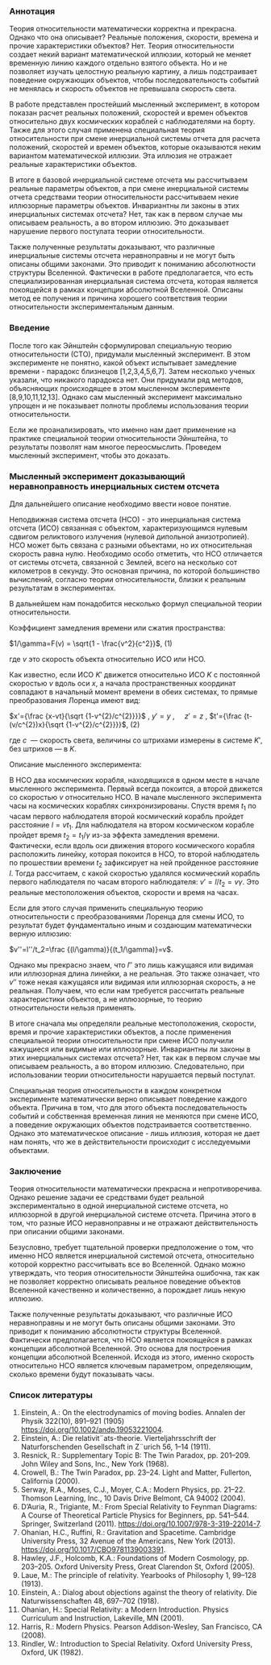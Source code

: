 ### Аннотация

Теория относительности математически корректна и прекрасна. Однако что она описывает? Реальные положения, скорости, времена и прочие характеристики объектов? Нет. Теория относительности создает некий вариант математической иллюзии, который не меняет временную линию каждого отдельно взятого объекта. Но и не позволяет изучать целостную реальную картину, а лишь подстраивает поведение окружающих объектов, чтобы последовательность событий не менялась и скорость объектов не превышала скорость света.

В работе представлен простейший мысленный эксперимент, в котором показан расчет реальных положений, скоростей и времен объектов относительно двух космических кораблей с наблюдателями на борту. Также для этого случая применена специальная теория относительности при смене инерциальной системы отчета для расчета положений, скоростей и времен объектов, которые оказываются неким вариантом математической иллюзии. Эта иллюзия не отражает реальные характеристики объектов.

В итоге в базовой инерциальной системе отсчета мы рассчитываем реальные параметры объектов, а при смене инерциальной системы отчета средствами теории относительности рассчитываем некие иллюзорные параметры объектов. Инвариантны ли законы в этих инерциальных системах отсчета? Нет, так как в первом случае мы описываем реальность, а во втором иллюзию. Это доказывает нарушение первого постулата теории относительности. 

Также полученные результаты доказывают, что различные инерциальные системы отсчета неравноправны и не могут быть описаны общими законами. Это приводит к пониманию абсолютности структуры Вселенной. Фактически в работе предполагается, что есть специализированная инерциальная система отсчета, которая является покоящейся в рамках концепции абсолютной Вселенной. Описаны метод ее получения и причина хорошего соответствия теории относительности экспериментальным данным.
### Введение

После того как Эйнштейн сформулировал специальную теорию относительности (СТО), придумали мысленный эксперимент. В этом эксперименте не понятно, какой объект испытывает замедление времени - парадокс близнецов [1,2,3,4,5,6,7]. Затем несколько ученых указали, что никакого парадокса нет. Они придумали ряд методов, объясняющих происходящее в этом мысленном эксперименте [8,9,10,11,12,13]. Однако сам мысленный эксперимент максимально упрощен и не показывает полноты проблемы использования теории относительности.

Если же проанализировать, что именно нам дает применение на практике специальной теории относительности Эйнштейна, то результаты позволят нам многое переосмыслить. Проведем мысленный эксперимент, чтобы это доказать.

### Мысленный эксперимент доказывающий неравноправность инерциальных систем отсчета 

Для дальнейшего описание необходимо ввести новое понятие. 

Неподвижная система отсчета (НСО) - это инерциальная система отсчета (ИСО) связанная с объектом, характеризующимся нулевым сдвигом реликтового излучения (нулевой дипольной анизотропией). НСО может быть связана с разными объектами, но их относительная скорость равна нулю. Необходимо особо отметить, что НСО отличается от системы отсчета, связанной с Землей, всего на несколько сот километров в секунду. Это основная причина, по которой большинство вычислений, согласно теории относительности, близки к реальным результатам в экспериментах.

В дальнейшем нам понадобится несколько формул специальной теории относительности.

Коэффициент замедления времени или сжатия пространства:

$1/\gamma=F(v) = \sqrt{1 - \frac{v^2}{c^2}}$, (1)

где $v$ это скорость объекта относительно ИСО или НСО.

Как известно, если ИСО $K'$ движется относительно ИСО $K$ с постоянной скоростью $v$ вдоль оси $x$, а начала пространственных координат совпадают в начальный момент времени в обеих системах, то прямые преобразования Лоренца имеют вид:

$x'={\frac {x-vt}{\sqrt {1-v^{2}/c^{2}}}}$ ,
$y' = y$ ,     
$z' = z$ ,
$t'={\frac {t-(v/c^{2})x}{\sqrt {1-v^{2}/c^{2}}}}$, (2)

где $c$  — скорость света, величины со штрихами измерены в системе $K'$, без штрихов — в $K$.

Описание мысленного эксперимента:

В НСО два космических корабля, находящихся в одном месте в начале мысленного эксперимента. Первый всегда покоится, а второй движется со скоростью $v$ относительно НСО. В начале мысленного эксперимента часы на космических кораблях синхронизированы. Спустя время $t_1$ по часам первого наблюдателя второй космический корабль пройдет расстояние $l=vt_1$. Для наблюдателя на втором космическом корабле пройдет время $t_2=t_1/\gamma$ из-за эффекта замедления времени. Фактически, если вдоль оси движения второго космического корабля расположить линейку, которая покоится в НСО, то второй наблюдатель по прошествии времени $t_2$ зафиксирует на ней пройденное расстояние $l$. Тогда рассчитаем, с какой скоростью удалялся космический корабль первого наблюдателя по часам второго наблюдателя: $v'=l/t_2=v\gamma$. Это реальные местоположения объектов, скорости и время на часах.  

Если для этого случая применить специальную теорию относительности с преобразованиями Лоренца для смены ИСО, то результат будет фундаментально иным и создающим математически верную иллюзию:

$v''=l''/t_2=\frac {(l/\gamma)}{(t_1/\gamma)}=v$. 

Однако мы прекрасно знаем, что $l''$ это лишь кажущаяся или видимая или иллюзорная длина линейки, а не реальная. Это также означает, что $v''$ тоже некая кажущаяся или видимая или иллюзорная скорость, а не реальная. Получаем, что если нам требуется рассчитать реальные характеристики объектов, а не иллюзорные, то теорию относительности нельзя применять.  

В итоге сначала мы определяли реальные местоположения, скорости, время и прочие характеристики объектов, а после применения специальной теории относительности при смене ИСО получили кажущиеся или видимые или иллюзорные. Инвариантны ли законы в этих инерциальных системах отсчета? Нет, так как в первом случае мы описываем реальность, а во втором иллюзию. Следовательно, при использовании теории относительности нарушается первый постулат.

Специальная теория относительности в каждом конкретном эксперименте математически верно описывает поведение каждого объекта. Причина в том, что для этого объекта последовательность событий и собственная временная линия не меняются при смене ИСО, а поведение окружающих объектов подстраивается соответственно. Однако это математическое описание - лишь иллюзия, которая не дает нам понять, что же в действительности происходит с исследуемыми объектами.

### Заключение

Теория относительности математически прекрасна и непротиворечива. Однако решение задачи ее средствами будет реальной экспериментально в одной инерциальной системе отсчета, но иллюзорной в другой инерциальной системе отсчета. Причина этого в том, что разные ИСО неравноправны и не отражают действительность при описании общими законами.

Безусловно, требует тщательной проверки предположение о том, что именно НСО является инерциальной системой отсчета, относительно которой корректно рассчитывать все во Вселенной. Однако можно утверждать, что теория относительности Эйнштейна ошибочна, так как не позволяет корректно описывать реальное поведение объектов Вселенной качественно и количественно, а порождает лишь некую иллюзию. 

Также полученные результаты доказывают, что различные ИСО неравноправны и не могут быть описаны общими законами. Это приводит к пониманию абсолютности структуры Вселенной. Фактически предполагается, что НСО является покоящейся в рамках концепции абсолютной Вселенной. Это основа для построения концепции абсолютной Вселенной. Исходя из этого, именно скорость относительно НСО является ключевым параметром, определяющим, сколько времени будут показывать часы.

### Список литературы

1. Einstein, A.: On the electrodynamics of moving bodies. Annalen der Physik 322(10), 891–921 (1905) https://doi.org/10.1002/andp.19053221004.
2. Einstein, A.: Die relativit¨ats-theorie. Vierteljahrsschrift der Naturforschenden Gesellschaft in Z¨urich 56, 1–14 (1911).
3. Resnick, R.: Supplementary Topic B: The Twin Paradox, pp. 201–209. John Wiley and Sons, Inc., New York (1968).
4. Crowell, B.: The Twin Paradox, pp. 23–24. Light and Matter, Fullerton, California (2000).
5. Serway, R.A., Moses, C.J., Moyer, C.A.: Modern Physics, pp. 21–22. Thomson Learning, Inc., 10 Davis Drive Belmont, CA 94002 (2004).
6. D’Auria, R., Trigiante, M.: From Special Relativity to Feynman Diagrams: A Course of Theoretical Particle Physics for Beginners, pp. 541–544. Springer, Switzerland (2011). https://doi.org/10.1007/978-3-319-22014-7.
7. Ohanian, H.C., Ruffini, R.: Gravitation and Spacetime. Cambridge University Press, 32 Avenue of the Americans, New York (2013). https://doi.org/10.1017/CBO9781139003391.
8. Hawley, J.F., Holcomb, K.A.: Foundations of Modern Cosmology, pp. 203–205. Oxford University Press, Great Clarendon St, Oxford (2005).
9. Laue, M.: The principle of relativity. Yearbooks of Philosophy 1, 99–128 (1913).
10. Einstein, A.: Dialog about objections against the theory of relativity. Die Naturwissenschaften 48, 697–702 (1918).
11. Ohanian, H.: Special Relativity: a Modern Introduction. Physics Curriculum and Instruction, Lakeville, MN (2001).
12. Harris, R.: Modern Physics. Pearson Addison-Wesley, San Francisco, CA (2008).
13. Rindler, W.: Introduction to Special Relativity. Oxford University Press, Oxford, UK (1982).